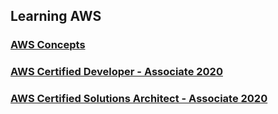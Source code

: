 ## Learning AWS

### [AWS Concepts](AWS-Concepts.md)
### [AWS Certified Developer - Associate 2020](AWS-Certified-Developer.md)
### [AWS Certified Solutions Architect - Associate 2020](AWS-Certified-Solutions-Architect-Associate.md)